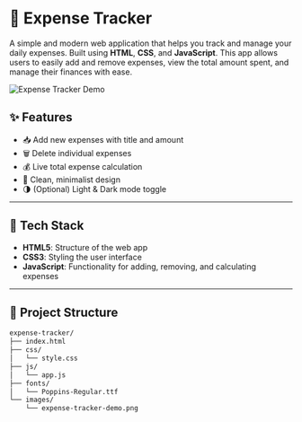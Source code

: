 # 💸 Expense Tracker

A simple and modern web application that helps you track and manage your daily expenses. Built using **HTML**, **CSS**, and **JavaScript**. This app allows users to easily add and remove expenses, view the total amount spent, and manage their finances with ease.

![Expense Tracker Demo](images/expense-tracker-demo.png)

## ✨ Features

- 📥 Add new expenses with title and amount
- 🗑️ Delete individual expenses
- 💰 Live total expense calculation
- 🎨 Clean, minimalist design
- 🌗 (Optional) Light & Dark mode toggle

---

## 🚀 Tech Stack

- **HTML5**: Structure of the web app
- **CSS3**: Styling the user interface
- **JavaScript**: Functionality for adding, removing, and calculating expenses

---

## 📂 Project Structure

```bash
expense-tracker/
├── index.html
├── css/
│   └── style.css
├── js/
│   └── app.js
├── fonts/
│   └── Poppins-Regular.ttf
└── images/
    └── expense-tracker-demo.png
